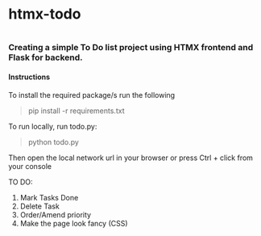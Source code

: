 <h1>htmx-todo<h1>
<h3>Creating a simple To Do list project using HTMX frontend and Flask for backend.</h3>

<h4>Instructions</h4>

<p>To install the required package/s run the following</p>

> pip install -r requirements.txt

<p>To run locally, run todo.py:</p>

> python todo.py

<p>Then open the local network url in your browser or press Ctrl + click from your console</p>

TO DO:
<ol>
<li>Mark Tasks Done</li>
<li>Delete Task</li>
<li>Order/Amend priority</li>
<li>Make the page look fancy (CSS)</li>
</ol>
